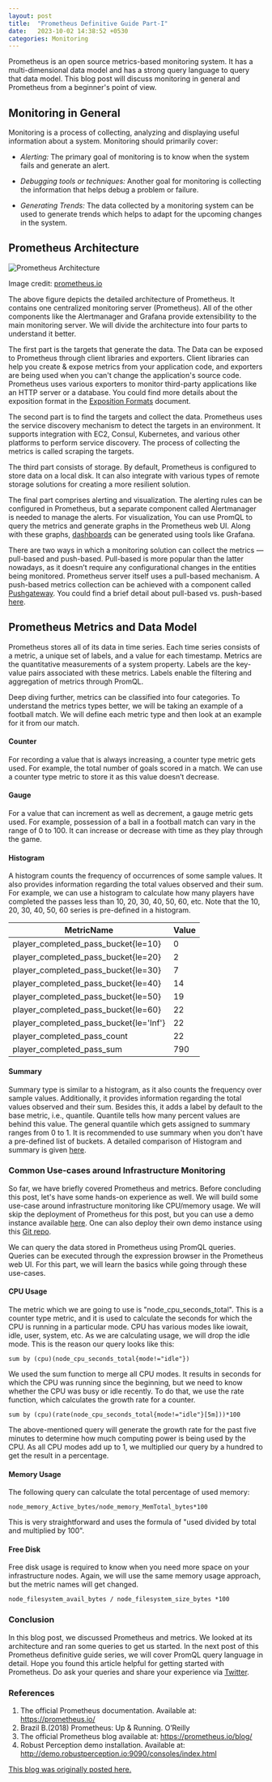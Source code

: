 ```yaml
---
layout: post
title:  "Prometheus Definitive Guide Part-I"
date:   2023-10-02 14:38:52 +0530
categories: Monitoring
---
```


Prometheus is an open source metrics-based monitoring system. It has a multi-dimensional data model and has a strong query language to query that data model. This blog post will discuss monitoring in general and Prometheus from a beginner's point of view. 

## Monitoring in General

Monitoring is a process of collecting, analyzing and displaying useful information about a system. Monitoring should primarily cover: 

- *Alerting:* The primary goal of monitoring is to know when the system fails and generate an alert.

- *Debugging tools or techniques:* Another goal for monitoring is collecting the information that helps debug a problem or failure.

- *Generating Trends:* The data collected by a monitoring system can be used to generate trends which helps to adapt for the upcoming changes in the system.

## Prometheus Architecture

![Prometheus Architecture](../assets/images/prometheus-architecture.png)

Image credit: [prometheus.io](https://prometheus.io/assets/architecture.png)

The above figure depicts the detailed architecture of Prometheus. It contains one centralized monitoring server (Prometheus). All of the other components like the Alertmanager and Grafana provide extensibility to the main monitoring server. We will divide the architecture into four parts to understand it better.

The first part is the targets that generate the data. The Data can be exposed to Prometheus through client libraries and exporters. Client libraries can help you create & expose metrics from your application code, and exporters are being used when you can't change the application's source code. Prometheus uses various exporters to monitor third-party applications like an HTTP server or a database. You could find more details about the exposition format in the [Exposition Formats](https://prometheus.io/docs/instrumenting/exposition_formats/) document.

The second part is to find the targets and collect the data. Prometheus uses the service discovery mechanism to detect the targets in an environment. It supports integration with EC2, Consul, Kubernetes, and various other platforms to perform service discovery. The process of collecting the metrics is called scraping the targets.

The third part consists of storage. By default, Prometheus is configured to store data on a local disk. It can also integrate with various types of remote storage solutions for creating a more resilient solution.

The final part comprises alerting and visualization. The alerting rules can be configured in Prometheus, but a separate component called Alertmanager is needed to manage the alerts. For visualization, You can use PromQL to query the metrics and generate graphs in the Prometheus web UI. Along with these graphs, [dashboards](https://grafana.com/docs/grafana/latest/dashboards/) can be generated using tools like Grafana.

There are two ways in which a monitoring solution can collect the metrics — pull-based and push-based. Pull-based is more popular than the latter nowadays, as it doesn’t require any configurational changes in the entities being monitored. Prometheus server itself uses a pull-based mechanism. A push-based metrics collection can be achieved with a component called [Pushgateway](https://prometheus.io/docs/instrumenting/pushing/). You could find a brief detail about pull-based vs. push-based [here](https://prometheus.io/blog/2016/07/23/pull-does-not-scale-or-does-it/).

## Prometheus Metrics and Data Model

Prometheus stores all of its data in time series. Each time series consists of a metric, a unique set of labels, and a value for each timestamp. Metrics are the quantitative measurements of a system property. Labels are the key-value pairs associated with these metrics. Labels enable the filtering and aggregation of metrics through PromQL.

Deep diving further, metrics can be classified into four categories. To understand the metrics types better, we will be taking an example of a football match. We will define each metric type and then look at an example for it from our match.

#### Counter
For recording a value that is always increasing, a counter type metric gets used. For example, the total number of goals scored in a match. We can use a counter type metric to store it as this value doesn’t decrease.

#### Gauge
For a value that can increment as well as decrement, a gauge metric gets used. For example, possession of a ball in a football match can vary in the range of 0 to 100. It can increase or decrease with time as they play through the game.

#### Histogram
A histogram counts the frequency of occurrences of some sample values. It also provides information regarding the total values observed and their sum. For example, we can use a histogram to calculate how many players have completed the passes less than 10, 20, 30, 40, 50, 60, etc. Note that the 10, 20, 30, 40, 50, 60 series is pre-defined in a histogram.

|MetricName|Value|
|-|-|
|player_completed_pass_bucket{le=10}|0|
|player_completed_pass_bucket{le=20}|2|
|player_completed_pass_bucket{le=30}|7|
|player_completed_pass_bucket{le=40}|14|
|player_completed_pass_bucket{le=50}|19|
|player_completed_pass_bucket{le=60}|22|
|player_completed_pass_bucket{le='Inf'}|22|
|player_completed_pass_count|22|
|player_completed_pass_sum|790|

#### Summary
Summary type is similar to a histogram, as it also counts the frequency over sample values. Additionally, it provides information regarding the total values observed and their sum. Besides this, it adds a label by default to the base metric, i.e., quantile. Quantile tells how many percent values are behind this value. The general quantile which gets assigned to summary ranges from 0 to 1. It is recommended to use summary when you don't have a pre-defined list of buckets. A detailed comparison of Histogram and summary is given [here](https://prometheus.io/docs/practices/histograms/).

### Common Use-cases around Infrastructure Monitoring

So far, we have briefly covered Prometheus and metrics. Before concluding this post, let's have some hands-on experience as well. We will build some use-case around infrastructure monitoring like CPU/memory usage. We will skip the deployment of Prometheus for this post, but you can use a demo instance available [here](http://demo.robustperception.io:9090/graph). One can also deploy their own demo instance using this [Git repo](https://github.com/deepankur797/prometheus-learnings).

We can query the data stored in Prometheus using PromQL queries. Queries can be executed through the expression browser in the Prometheus web UI. For this part, we will learn the basics while going through these use-cases.

#### CPU Usage 

The metric which we are going to use is "node_cpu_seconds_total". This is a counter type metric, and it is used to calculate the seconds for which the CPU is running in a particular mode. CPU has various modes like iowait, idle, user, system, etc. As we are calculating usage, we will drop the idle mode. This is the reason our query looks like this:

```sum by (cpu)(node_cpu_seconds_total{mode!="idle"})```

We used the sum function to merge all CPU modes. It results in seconds for which the CPU was running since the beginning, but we need to know whether the CPU was busy or idle recently. To do that, we use the rate function, which calculates the growth rate for a counter.

```sum by (cpu)(rate(node_cpu_seconds_total{mode!="idle"}[5m]))*100```

The above-mentioned query will generate the growth rate for the past five minutes to determine how much computing power is being used by the CPU. As all CPU modes add up to 1, we multiplied our query by a hundred to get the result in a percentage.


#### Memory Usage

The following query can calculate the total percentage of used memory:

`node_memory_Active_bytes/node_memory_MemTotal_bytes*100`

This is very straightforward and uses the formula of "used divided by total and multiplied by 100".

#### Free Disk

Free disk usage is required to know when you need more space on your infrastructure nodes. Again, we will use the same memory usage approach, but the metric names will get changed.

```node_filesystem_avail_bytes / node_filesystem_size_bytes *100```

### Conclusion

In this blog post, we discussed Prometheus and metrics. We looked at its architecture and ran some queries to get us started. In the next post of this Prometheus definitive guide series, we will cover PromQL query language in detail.
Hope you found this article helpful for getting started with Prometheus. Do ask your queries and share your experience via [Twitter](https://twitter.com/_DeepankurSingh).

### References

1. The official Prometheus documentation. Available at: <https://prometheus.io/>
2. Brazil B.(2018) Prometheus: Up & Running. O’Reilly
3. The official Prometheus blog available at: <https://prometheus.io/blog/>
4. Robust Perception demo installation. Available at: <http://demo.robustperception.io:9090/consoles/index.html> 


<a href= "https://www.infracloud.io/blogs/prometheus-architecture-metrics-use-cases/">This blog was originally posted here.</a> 
